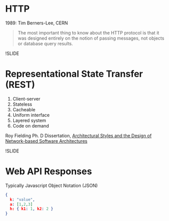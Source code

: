 # HTTP

1989: Tim Berners-Lee, CERN 

> The most important thing to know about the HTTP protocol is that it was designed entirely on the notion of passing messages, not objects or database query results.

!SLIDE

# Representational State Transfer (REST)

1. Client-server
2. Stateless
3. Cacheable
4. Uniform interface
5. Layered system
6. Code on demand

Roy Fielding Ph. D Dissertation, [Architectural Styles and the Design of Network-based Software Architectures](https://www.ics.uci.edu/~fielding/pubs/dissertation/top.htm)

!SLIDE

# Web API Responses

Typically Javascript Object Notation (JSON)

```json
{
  k: "value",
  a: [1,2,3]
  h: { k1: 1, k2: 2 }
}
```
